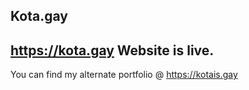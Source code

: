 ## Kota.gay

https://kota.gay
Website is live.
-------------------------
You can find my alternate portfolio @ https://kotais.gay
